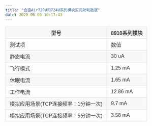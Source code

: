 ```yaml
---
title: "合宙Air720U和724U系列模块实网功耗数据"
date: 2020-06-09 10:17:43
---
```


<table style="display: block; width: 910.014px; overflow: auto; word-break: keep-all; color: rgb(51, 51, 51); font-family: &quot;Microsoft YaHei&quot;, Helvetica, &quot;Meiryo UI&quot;, &quot;Malgun Gothic&quot;, &quot;Segoe UI&quot;, &quot;Trebuchet MS&quot;, Monaco, monospace, Tahoma, STXihei, 华文细黑, STHeiti, &quot;Helvetica Neue&quot;, &quot;Droid Sans&quot;, &quot;wenquanyi micro hei&quot;, FreeSans, Arimo, Arial, SimSun, 宋体, Heiti, 黑体, sans-serif; margin-top: 0px !important; margin-bottom: 0px !important;"><thead><tr style="background-color: rgb(248, 248, 248); border-top: 1px solid rgb(204, 204, 204);"><th style="padding: 6px 13px; border: 1px solid rgb(221, 221, 221);">型号</th><th style="padding: 6px 13px; border: 1px solid rgb(221, 221, 221);">8910系列模块</th></tr></thead><tbody><tr style="border-top: 1px solid rgb(204, 204, 204);"><td style="padding: 6px 13px; border: 1px solid rgb(221, 221, 221);">测试项</td><td style="padding: 6px 13px; border: 1px solid rgb(221, 221, 221);">数值</td></tr><tr style="background-color: rgb(248, 248, 248); border-top: 1px solid rgb(204, 204, 204);"><td style="padding: 6px 13px; border: 1px solid rgb(221, 221, 221);">静态电流</td><td style="padding: 6px 13px; border: 1px solid rgb(221, 221, 221);">30 uA</td></tr><tr style="border-top: 1px solid rgb(204, 204, 204);"><td style="padding: 6px 13px; border: 1px solid rgb(221, 221, 221);">飞行模式</td><td style="padding: 6px 13px; border: 1px solid rgb(221, 221, 221);">1.25 mA</td></tr><tr style="background-color: rgb(248, 248, 248); border-top: 1px solid rgb(204, 204, 204);"><td style="padding: 6px 13px; border: 1px solid rgb(221, 221, 221);">休眠电流</td><td style="padding: 6px 13px; border: 1px solid rgb(221, 221, 221);">1.65 mA</td></tr><tr style="border-top: 1px solid rgb(204, 204, 204);"><td style="padding: 6px 13px; border: 1px solid rgb(221, 221, 221);">工作电流</td><td style="padding: 6px 13px; border: 1px solid rgb(221, 221, 221);">12.86 mA</td></tr><tr style="background-color: rgb(248, 248, 248); border-top: 1px solid rgb(204, 204, 204);"><td style="padding: 6px 13px; border: 1px solid rgb(221, 221, 221);">模拟应用场景(TCP连接频率：1分钟一次)</td><td style="padding: 6px 13px; border: 1px solid rgb(221, 221, 221);">9.7 mA</td></tr><tr style="border-top: 1px solid rgb(204, 204, 204);"><td style="padding: 6px 13px; border: 1px solid rgb(221, 221, 221);">模拟应用场景(TCP连接频率：5分钟一次)</td><td style="padding: 6px 13px; border: 1px solid rgb(221, 221, 221);">3.58 mA</td></tr></tbody></table>
